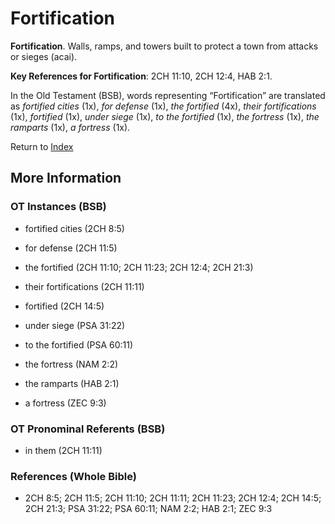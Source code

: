 # Fortification
**Fortification**. 
Walls, ramps, and towers built to protect a town from attacks or sieges (acai). 


**Key References for Fortification**: 
2CH 11:10, 2CH 12:4, HAB 2:1. 


In the Old Testament (BSB), words representing “Fortification” are translated as 
*fortified cities* (1x), *for defense* (1x), *the fortified* (4x), *their fortifications* (1x), *fortified* (1x), *under siege* (1x), *to the fortified* (1x), *the fortress* (1x), *the ramparts* (1x), *a fortress* (1x). 




Return to [Index](00-Index.md)

## More Information

### OT Instances (BSB)

* fortified cities (2CH 8:5)

* for defense (2CH 11:5)

* the fortified (2CH 11:10; 2CH 11:23; 2CH 12:4; 2CH 21:3)

* their fortifications (2CH 11:11)

* fortified (2CH 14:5)

* under siege (PSA 31:22)

* to the fortified (PSA 60:11)

* the fortress (NAM 2:2)

* the ramparts (HAB 2:1)

* a fortress (ZEC 9:3)



### OT Pronominal Referents (BSB)

* in them (2CH 11:11)



### References (Whole Bible)

* 2CH 8:5; 2CH 11:5; 2CH 11:10; 2CH 11:11; 2CH 11:23; 2CH 12:4; 2CH 14:5; 2CH 21:3; PSA 31:22; PSA 60:11; NAM 2:2; HAB 2:1; ZEC 9:3



